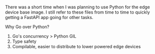 
There was a short time when I was planning to use Python for the edge device base image. I still refer to these files from time to time to quickly getting a FastAPI app going for other tasks. 

Why Go over Python?
1. Go's concurrency > Python GIL
2. Type safety
3. Compilable, easier to distribute to lower powered edge devices

